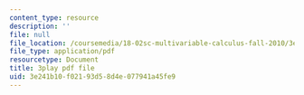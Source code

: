 ```yaml
---
content_type: resource
description: ''
file: null
file_location: /coursemedia/18-02sc-multivariable-calculus-fall-2010/3e241b10f02193d58d4e077941a45fe9_tkAgpKg-tPs.pdf
file_type: application/pdf
resourcetype: Document
title: 3play pdf file
uid: 3e241b10-f021-93d5-8d4e-077941a45fe9
---
```

